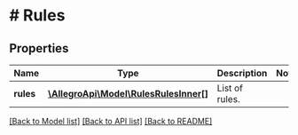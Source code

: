 # # Rules

## Properties

Name | Type | Description | Notes
------------ | ------------- | ------------- | -------------
**rules** | [**\AllegroApi\Model\RulesRulesInner[]**](RulesRulesInner.md) | List of rules. |

[[Back to Model list]](../../README.md#models) [[Back to API list]](../../README.md#endpoints) [[Back to README]](../../README.md)
